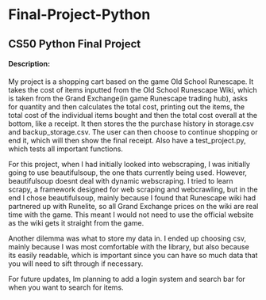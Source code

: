 # Final-Project-Python
## CS50 Python Final Project
#### Description:
My project is a shopping cart based on the game Old School Runescape. It takes the cost of items inputted from the Old School Runescape Wiki, which is taken from the Grand Exchange(in game Runescape trading hub), asks for quantity and then calculates the total cost, printing out the items, the total cost of the individual items bought and then the total cost overall at the bottom, like a receipt. It then stores the the purchase history in storage.csv and backup_storage.csv. The user can then choose to continue shopping or end it, which will then show the final receipt.
Also have a test_project.py, which tests all important functions.

For this project, when I had initially looked into webscraping, I was initially going to use beautifulsoup, the one thats currently being used.  However, beautifulsoup doesnt deal with dynamic webscraping. I tried to learn scrapy, a framework designed for web scraping and webcrawling, but in the end I chose beautifulsoup, mainly because I found that Runescape wiki had partnered up with Runelite, so all Grand Exchange prices on the wiki are real time with the game. This meant I would not need to use the official website as the wiki gets it straight from the game.

Another dilemma was what to store my data in. I ended up choosing csv, mainly because I was most comfortable with the library, but also because its easily readable, which is important since you can have so much data that you will need to sift through if necessary.

For future updates, Im planning to add a login system and search bar for when you want to search for items.

